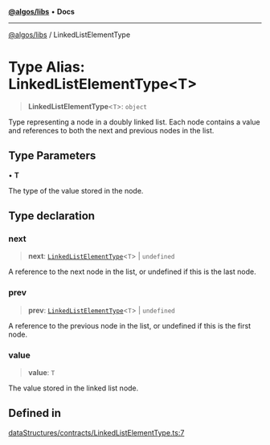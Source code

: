 [**@algos/libs**](../README.md) • **Docs**

***

[@algos/libs](../globals.md) / LinkedListElementType

# Type Alias: LinkedListElementType\<T\>

> **LinkedListElementType**\<`T`\>: `object`

Type representing a node in a doubly linked list.
Each node contains a value and references to both the next and previous nodes in the list.

## Type Parameters

• **T**

The type of the value stored in the node.

## Type declaration

### next

> **next**: [`LinkedListElementType`](LinkedListElementType.md)\<`T`\> \| `undefined`

A reference to the next node in the list, or undefined if this is the last node.

### prev

> **prev**: [`LinkedListElementType`](LinkedListElementType.md)\<`T`\> \| `undefined`

A reference to the previous node in the list, or undefined if this is the first node.

### value

> **value**: `T`

The value stored in the linked list node.

## Defined in

[dataStructures/contracts/LinkedListElementType.ts:7](https://bitbucket.org/vladbasin/algos/src/5a7ff036d2baf511556b0e58f1b60a1888b2ff2f/libs/algos/src/lib/dataStructures/contracts/LinkedListElementType.ts#lines-7)
